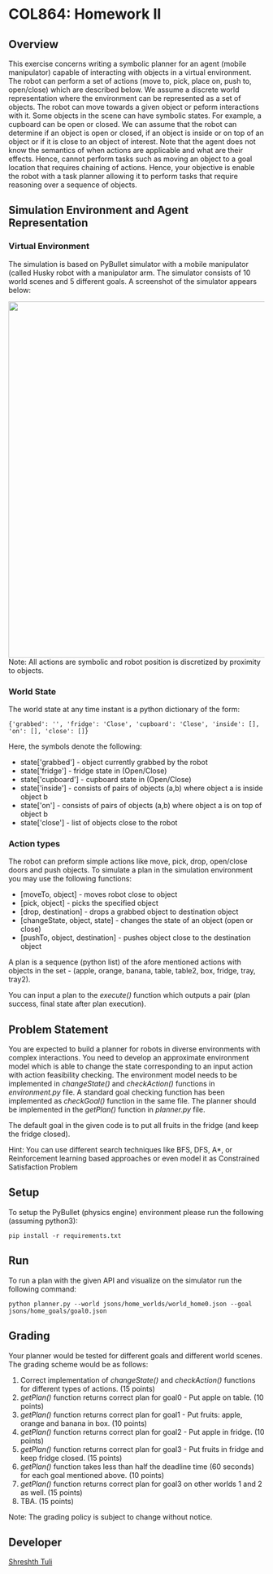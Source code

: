 # COL864: Homework II
## Overview
This exercise concerns writing a symbolic planner for an agent (mobile manipulator) 
capable of interacting with objects in a virtual environment. 
The robot can perform a set of actions (move to, pick, place on, push to, open/close) 
which are described below. 
We assume a discrete world representation where the environment can be represented 
as a set of objects. 
The robot can move towards a given object or peform interactions 
with it. 
Some objects in the scene can have symbolic states. For example, a cupboard 
can be open or closed. 
We can assume that the robot can determine if an object is open or closed, 
if an object is inside or on top of an object or if it is close to an object 
of interest. 
Note that the agent does not know the semantics of when actions are applicable 
and what are their effects. Hence, cannot perform tasks such as moving an object 
to a goal location that requires chaining of actions. 
Hence, your objective is enable the robot with a 
task planner allowing it to perform tasks that require reasoning over a sequence of objects.  

## Simulation Environment and Agent Representation
### Virtual Environment 
The simulation is based on PyBullet simulator with a mobile manipulator (called Husky robot with a manipulator arm. 
The simulator consists of 10 world scenes and 5 different goals. 
A screenshot of the simulator appears below:
<div align="center">
<img src="https://github.com/shreshthtuli/COL864-Task-Planning/blob/master/screenshot.png" width="700" align="middle">
</div>
Note: All actions are symbolic and robot position is discretized by proximity to objects.

### World State 
The world state at any time instant is a python dictionary of the form: 
```
{'grabbed': '', 'fridge': 'Close', 'cupboard': 'Close', 'inside': [], 'on': [], 'close': []}
```
Here, the symbols denote the following:
* state\['grabbed'\] - object currently grabbed by the robot
* state\['fridge'\] - fridge state in (Open/Close)
* state\['cupboard'\] - cupboard state in (Open/Close)
* state\['inside'\] - consists of pairs of objects (a,b) where object a is inside object b
* state\['on'\] - consists of pairs of objects (a,b) where object a is on top of object b
* state\['close'\] - list of objects close to the robot

### Action types
The robot can preform simple actions like move, pick, drop, open/close doors and push objects. 
To simulate a plan in the simulation environment you may use the following functions:
* \[moveTo, object\] - moves robot close to object
* \[pick, object\] - picks the specified object
* \[drop, destination\] - drops a grabbed object to destination object
* \[changeState, object, state\] - changes the state of an object (open or close)
* \[pushTo, object, destination\] - pushes object close to the destination object

A  plan is a sequence (python list) of the afore mentioned actions with objects 
in the set - (apple, orange, banana, table, table2, box, fridge, tray, tray2). 

You can input a plan to the *execute()* function which outputs a pair (plan success, final state after plan execution).

## Problem Statement
You are expected to build a planner for robots in diverse environments with complex interactions. You need to develop an approximate environment model which is able to change the state corresponding to an input action with action feasibility checking. The environment model needs to be implemented in *changeState()* and *checkAction()* functions in *environment.py* file. A standard goal checking function has been implemented as *checkGoal()* function in the same file. The planner should be implemented in the *getPlan()* function in *planner.py* file.

The default goal in the given code is to put all fruits in the fridge (and keep the fridge closed).

Hint: You can use different search techniques like BFS, DFS, A*, or Reinforcement learning based approaches or even model it as Constrained Satisfaction Problem


## Setup
To setup the PyBullet (physics engine) environment please run the following (assuming python3):
```
pip install -r requirements.txt
```

## Run
To run a plan with the given API and visualize on the simulator run the following command:
```
python planner.py --world jsons/home_worlds/world_home0.json --goal jsons/home_goals/goal0.json
```

## Grading
Your planner would be tested for different goals and different world scenes. The grading scheme would be as follows:
1. Correct implementation of *changeState()* and *checkAction()* functions for different types of actions. (15 points)
2. *getPlan()* function returns correct plan for goal0 - Put apple on table. (10 points)
3. *getPlan()* function returns correct plan for goal1 - Put fruits: apple, orange and banana in box. (10 points)
4. *getPlan()* function returns correct plan for goal2 - Put apple in fridge. (10 points)
5. *getPlan()* function returns correct plan for goal3 - Put fruits in fridge and keep fridge closed. (15 points)
6. *getPlan()* function takes less than half the deadline time (60 seconds) for each goal mentioned above. (10 points)
7. *getPlan()* function returns correct plan for goal3 on other worlds 1 and 2 as well. (15 points)
7. TBA. (15 points)

Note: The grading policy is subject to change without notice.

## Developer
[Shreshth Tuli](www.github.com/shreshthtuli)
